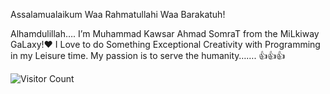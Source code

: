 
Assalamualaikum Waa Rahmatullahi Waa Barakatuh!

Alhamdulillah…. I’m Muhammad Kawsar Ahmad SomraT from the MiLkiway GaLaxy!❤️
I Love to do Something Exceptional Creativity with Programming in my Leisure time. My passion is to serve the humanity……. 👍👍👍





![Visitor Count](https://profile-counter.glitch.me/mkasomrat/count.svg)













